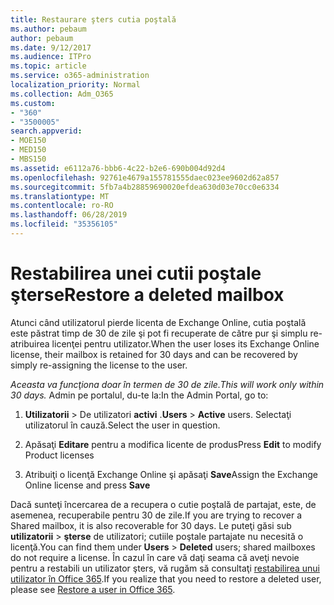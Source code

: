 ```yaml
---
title: Restaurare şters cutia poştală
ms.author: pebaum
author: pebaum
ms.date: 9/12/2017
ms.audience: ITPro
ms.topic: article
ms.service: o365-administration
localization_priority: Normal
ms.collection: Adm_O365
ms.custom:
- "360"
- "3500005"
search.appverid:
- MOE150
- MED150
- MBS150
ms.assetid: e6112a76-bbb6-4c22-b2e6-690b004d92d4
ms.openlocfilehash: 92761e4679a155781555daec023ee9602d62a857
ms.sourcegitcommit: 5fb7a4b28859690020efdea630d03e70cc0e6334
ms.translationtype: MT
ms.contentlocale: ro-RO
ms.lasthandoff: 06/28/2019
ms.locfileid: "35356105"
---
```

# <a name="restore-a-deleted-mailbox"></a><span data-ttu-id="dd29b-102">Restabilirea unei cutii poştale şterse</span><span class="sxs-lookup"><span data-stu-id="dd29b-102">Restore a deleted mailbox</span></span>

<span data-ttu-id="dd29b-103">Atunci când utilizatorul pierde licenta de Exchange Online, cutia poştală este păstrat timp de 30 de zile şi pot fi recuperate de către pur şi simplu re-atribuirea licenţei pentru utilizator.</span><span class="sxs-lookup"><span data-stu-id="dd29b-103">When the user loses its Exchange Online license, their mailbox is retained for 30 days and can be recovered by simply re-assigning the license to the user.</span></span>
  
 <span data-ttu-id="dd29b-104">*Aceasta va funcţiona doar în termen de 30 de zile.*</span><span class="sxs-lookup"><span data-stu-id="dd29b-104">*This will work only within 30 days.*</span></span>  <span data-ttu-id="dd29b-105">Admin pe portalul, du-te la:</span><span class="sxs-lookup"><span data-stu-id="dd29b-105">In the Admin Portal, go to:</span></span>
  
1. <span data-ttu-id="dd29b-106">**Utilizatorii** \> De utilizatori **activi** .</span><span class="sxs-lookup"><span data-stu-id="dd29b-106">**Users** \> **Active** users.</span></span> <span data-ttu-id="dd29b-107">Selectaţi utilizatorul în cauză.</span><span class="sxs-lookup"><span data-stu-id="dd29b-107">Select the user in question.</span></span>

2. <span data-ttu-id="dd29b-108">Apăsaţi **Editare** pentru a modifica licente de produs</span><span class="sxs-lookup"><span data-stu-id="dd29b-108">Press **Edit** to modify Product licenses</span></span>

3. <span data-ttu-id="dd29b-109">Atribuiţi o licenţă Exchange Online şi apăsaţi **Save**</span><span class="sxs-lookup"><span data-stu-id="dd29b-109">Assign the Exchange Online license and press **Save**</span></span>

<span data-ttu-id="dd29b-110">Dacă sunteţi încercarea de a recupera o cutie poştală de partajat, este, de asemenea, recuperabile pentru 30 de zile.</span><span class="sxs-lookup"><span data-stu-id="dd29b-110">If you are trying to recover a Shared mailbox, it is also recoverable for 30 days.</span></span> <span data-ttu-id="dd29b-111">Le puteţi găsi sub **utilizatorii** \> **şterse** de utilizatori; cutiile poştale partajate nu necesită o licenţă.</span><span class="sxs-lookup"><span data-stu-id="dd29b-111">You can find them under **Users** \> **Deleted** users; shared mailboxes do not require a license.</span></span> <span data-ttu-id="dd29b-112">În cazul în care vă daţi seama că aveţi nevoie pentru a restabili un utilizator şters, vă rugăm să consultaţi [restabilirea unui utilizator în Office 365](https://docs.microsoft.com/en-us/office365/admin/add-users/restore-user).</span><span class="sxs-lookup"><span data-stu-id="dd29b-112">If you realize that you need to restore a deleted user, please see [Restore a user in Office 365](https://docs.microsoft.com/en-us/office365/admin/add-users/restore-user).</span></span>
  